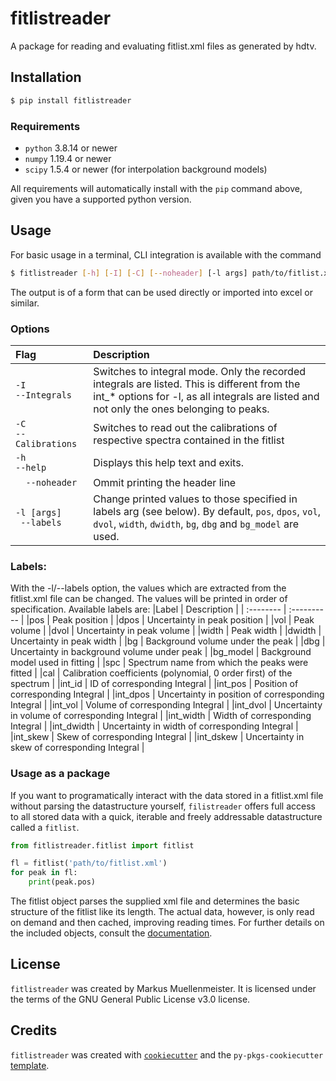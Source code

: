 # fitlistreader

A package for reading and evaluating fitlist.xml files as generated by hdtv.

## Installation

```bash
$ pip install fitlistreader
```

### Requirements
* `python`  3.8.14 or newer
* `numpy`  1.19.4 or newer
* `scipy`  1.5.4 or newer (for interpolation background models)

All requirements will automatically install with the `pip` command above, given you have a supported python version. 

## Usage
For basic usage in a terminal, CLI integration is available with the command  
```bash 
$ fitlistreader [-h] [-I] [-C] [--noheader] [-l args] path/to/fitlist.xml
```

The output is of a form that can be used directly or imported into excel or similar. 

### Options
| Flag                |   Description |
| :------------------ | :-------------|
|`-I` <br> `--Integrals    ` |   Switches to integral mode. Only the recorded integrals are listed. This is different from the int_* options for -l, as all integrals are listed and not only the ones belonging to peaks.  |
|`-C` <br> `--Calibrations ` |   Switches to read out the calibrations of respective spectra contained in the fitlist  |
|`-h` <br> `--help         ` |   Displays this help text and exits.   |
|`   --noheader     ` |   Ommit printing the header line  |
|`-l [args]`<br>` --labels` |   Change printed values to those specified in labels arg (see below). By default, `pos`, `dpos`, `vol`, `dvol`, `width`, `dwidth`, `bg`, `dbg` and `bg_model` are used.  |


### Labels:	

With the -l/--labels option, the values which are extracted from the fitlist.xml file can be changed. 
The values  will be printed in order of specification. Available labels are:
|Label      | Description |
| :-------- | :---------- |
|pos        | Peak position |
|dpos       | Uncertainty in peak position |
|vol        | Peak volume |
|dvol       | Uncertainty in peak volume |
|width      | Peak width |
|dwidth     | Uncertainty in peak width |
|bg         | Background volume under the peak |
|dbg        | Uncertainty in background volume under peak |
|bg_model   | Background model used in fitting |
|spc        | Spectrum name from which the peaks were fitted |
|cal        | Calibration coefficients (polynomial, 0 order first) of the spectrum  |
|int_id     | ID of corresponding Integral |
|int_pos    | Position of corresponding Integral |
|int_dpos   | Uncertainty in position of corresponding Integral |
|int_vol    | Volume of corresponding Integral |
|int_dvol   | Uncertainty in volume of corresponding Integral |
|int_width  | Width of corresponding Integral |
|int_dwidth | Uncertainty in width of corresponding Integral |
|int_skew   | Skew of corresponding Integral |
|int_dskew  | Uncertainty in skew of corresponding Integral |

### Usage as a package

If you want to programatically interact with the data stored in a fitlist.xml file without parsing the datastructure yourself, `filistreader` offers full access to all stored data with a quick, iterable and freely addressable datastructure called a `fitlist`. 
```python
from fitlistreader.fitlist import fitlist

fl = fitlist('path/to/fitlist.xml')
for peak in fl:
    print(peak.pos)
```

The fitlist object parses the supplied xml file and determines the basic structure of the fitlist like its length. The actual data, however, is only read on demand and then cached, improving reading times. For further details on the included objects, consult the [documentation](docs). 

## License

`fitlistreader` was created by Markus Muellenmeister. It is licensed under the terms of the GNU General Public License v3.0 license.

## Credits

`fitlistreader` was created with [`cookiecutter`](https://cookiecutter.readthedocs.io/en/latest/) and the `py-pkgs-cookiecutter` [template](https://github.com/py-pkgs/py-pkgs-cookiecutter).
